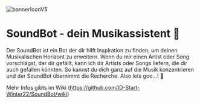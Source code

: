 ![bannerIconV5](https://user-images.githubusercontent.com/115628643/208322040-7879604c-5a85-42dc-8a7a-2c8bcadbf828.png)



# SoundBot - dein Musikassistent 🎸
Der SoundBot ist ein Bot der dir hilft Inspiration zu finden, um deinen Musikalischen Horizont zu erweitern. 
Wenn du mir einen Artist oder Song vorschlägst, der dir gefällt, kann ich dir Artists oder Songs liefern, die dir auch gefallen könnten. 
So kannst du dich ganz auf die Musik konzentrieren und der SoundBot übernimmt die Recherche.
Also lets goo…! 🤘

Mehr Infos gibts im Wiki (https://github.com/ID-Start-Winter22/SoundBot/wiki)

